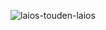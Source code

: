 ![laios-touden-laios](https://github.com/user-attachments/assets/334a7184-3fe2-44ab-97bf-b616053484c4)

